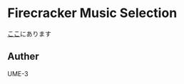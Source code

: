 # Firecracker Music Selection


[ここ](http://dmpsoft.s17.xrea.com/data/fc88mafile.zip)にあります


## Auther
UME-3
